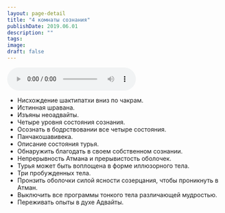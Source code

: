 ```yaml
---
layout: page-detail
title: "4 комнаты сознания"
publishDate: 2019.06.01
description: ""
tags:
image:
draft: false
---
```


<audio title="2019.06.01 - 4 комнаты сознания.mp3" src="https://filer-api.advayta.org/v1.0/public/files/73407" controls=""></audio>

* Нисхождение шактипатхи вниз по чакрам.
* Истинная шравана.
* Изъяны неоадвайты.
* Четыре уровня состояния сознания.
* Осознать в бодрствовании все четыре состояния.
* Панчакошавивека.
* Описание состояния турья.
* Обнаружить благодать в своем собственном сознании.
* Непрерывность Атмана и прерывистость оболочек.
* Турья может быть воплощена в форме иллюзорного тела.
* Три пробужденных тела.
* Пронзить оболочки силой ясности созерцания, чтобы проникнуть в Атман.
* Выключить все программы тонкого тела различающей мудростью.
* Переживать опыты в духе Адвайты.

  
